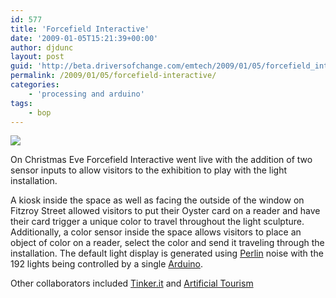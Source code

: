 ```yaml
---
id: 577
title: 'Forcefield Interactive'
date: '2009-01-05T15:21:39+00:00'
author: djdunc
layout: post
guid: 'http://beta.driversofchange.com/emtech/2009/01/05/forcefield_interactive/'
permalink: /2009/01/05/forcefield-interactive/
categories:
    - 'processing and arduino'
tags:
    - bop
---
```


[![](https://i0.wp.com/farm4.static.flickr.com/3278/3116206651_a13ac25539.jpg?w=1170)](http://www.flickr.com/photos/pseudonomad/sets/72157611388973776/)

On Christmas Eve Forcefield Interactive went live with the addition of two sensor inputs to allow visitors to the exhibition to play with the light installation.

A kiosk inside the space as well as facing the outside of the window on Fitzroy Street allowed visitors to put their Oyster card on a reader and have their card trigger a unique color to travel throughout the light sculpture. Additionally, a color sensor inside the space allows visitors to place an object of color on a reader, select the color and send it traveling through the installation. The default light display is generated using [Perlin](http://en.wikipedia.org/wiki/Perlin_noise) noise with the 192 lights being controlled by a single [Arduino](http://www.arduino.cc/).

Other collaborators included [Tinker.it](http://www.tinker.it/en/Projects/Forcefield) and [Artificial Tourism](http://www.artificialtourism.com/)